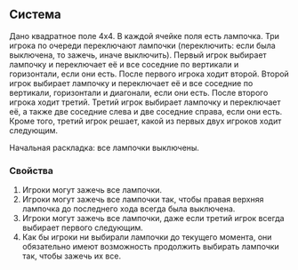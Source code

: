 ## Система

Дано квадратное поле 4х4. В каждой ячейке поля есть лампочка. Три игрока по очереди переключают лампочки (переключить: если была выключена, то зажечь, иначе выключить).
Первый игрок выбирает лампочку и переключает её и все соседние по вертикали и горизонтали, если они есть. После первого игрока ходит второй.
Второй игрок выбирает лампочку и переключает её и все соседние по вертикали, горизонтали и диагонали, если они есть. После второго игрока ходит третий.
Третий игрок выбирает лампочку и переключает её, а также две соседние слева и две соседние справа, если они есть. Кроме того, третий игрок решает, какой из первых двух игроков ходит следующим.

Начальная раскладка: все лампочки выключены.

### Свойства

1. Игроки могут зажечь все лампочки.
2. Игроки могут зажечь все лампочки так, чтобы правая верхняя лампочка до последнего хода всегда была выключена.
3. Игроки могут зажечь все лампочки, даже если третий игрок всегда выбирает первого следующим.
4. Как бы игроки ни выбирали лампочки до текущего момента, они обязательно имеют возможность продолжить выбирать лампочки так, чтобы зажечь их все.